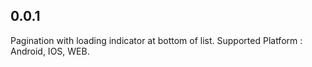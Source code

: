 ## 0.0.1

Pagination with loading indicator at bottom of list.
Supported Platform : Android, IOS, WEB.